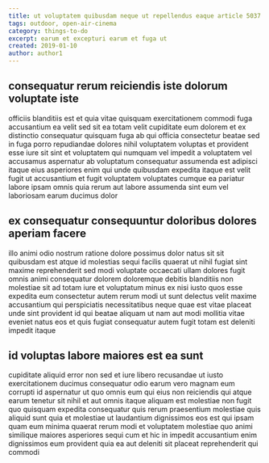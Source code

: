```yaml
---
title: ut voluptatem quibusdam neque ut repellendus eaque article 5037
tags: outdoor, open-air-cinema
category: things-to-do
excerpt: earum et excepturi earum et fuga ut
created: 2019-01-10
author: author1
---
```


## consequatur rerum reiciendis iste dolorum voluptate iste

officiis blanditiis est et quia vitae quisquam exercitationem commodi fuga accusantium ea velit sed sit ea totam velit cupiditate eum dolorem et ex distinctio consequatur quisquam fuga ab qui officia consectetur beatae sed in fuga porro repudiandae dolores nihil voluptatem voluptas et provident esse iure sit sint et voluptatem qui numquam vel impedit a voluptatem vel accusamus aspernatur ab voluptatum consequatur assumenda est adipisci itaque eius asperiores enim qui unde quibusdam expedita itaque est velit fugit ut accusantium et fugit voluptatem voluptates cumque ea pariatur labore ipsam omnis quia rerum aut labore assumenda sint eum vel laboriosam earum ducimus dolor

## ex consequatur consequuntur doloribus dolores aperiam facere

illo animi odio nostrum ratione dolore possimus dolor natus sit sit quibusdam est atque id molestias sequi facilis quaerat ut nihil fugiat sint maxime reprehenderit sed modi voluptate occaecati ullam dolores fugit omnis animi consequatur dolorem doloremque debitis blanditiis non molestiae sit ad totam iure et voluptatum minus ex nisi iusto quos esse expedita eum consectetur autem rerum modi ut sunt delectus velit maxime accusantium qui perspiciatis necessitatibus neque quae est vitae placeat unde sint provident id qui beatae aliquam ut nam aut modi mollitia vitae eveniet natus eos et quis fugiat consequatur autem fugit totam est deleniti impedit itaque

## id voluptas labore maiores est ea sunt

cupiditate aliquid error non sed et iure libero recusandae ut iusto exercitationem ducimus consequatur odio earum vero magnam eum corrupti id aspernatur ut quo omnis eum qui eius non reiciendis qui atque earum tenetur sit nihil et aut omnis itaque aliquam est molestiae non fugit quo quisquam expedita consequatur quis rerum praesentium molestiae quis aliquid sunt quia et molestiae ut laudantium dignissimos eos est qui ipsam quam eum minima quaerat rerum modi et voluptatem molestiae quo animi similique maiores asperiores sequi cum et hic in impedit accusantium enim dignissimos eum provident quia ea aut deleniti sit placeat reprehenderit qui commodi
